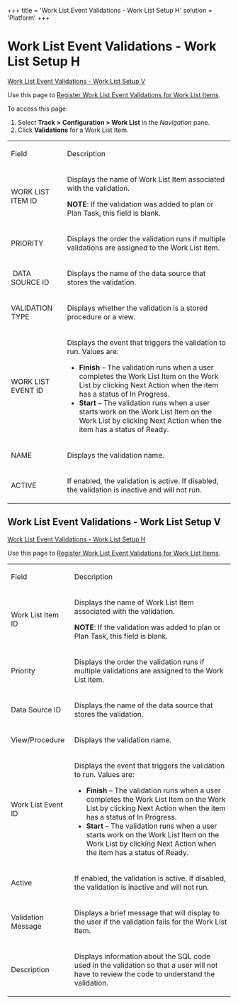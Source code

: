 +++
title = 'Work List Event Validations - Work List Setup H'
solution = 'Platform'
+++

# Work List Event Validations - Work List Setup H

[Work List Event Validations - Work List Setup
V](#Work_List_Event_Validations_-_Work_List_Setup_V)

<div class="use">

Use this page to [Register Work List Event Validations for Work List
Items](../Use_Cases/Register_WorkList_Event_Valid_WorkList_Item.htm).

</div>

To access this page:

1.  Select <span style="font-weight: bold;">Track \></span>
    **Configuration \> Work List** in the *Navigation* pane.
2.  Click **Validations** for a Work List Item.

<table>
<tbody>
<tr class="odd">
<td><p>Field</p></td>
<td><p>Description</p></td>
</tr>
<tr class="even">
<td><p>WORK LIST ITEM ID</p></td>
<td><p>Displays the name of Work List Item associated with the validation.</p>
<p><strong>NOTE</strong>: If the validation was added to plan or Plan Task, this field is blank.</p></td>
</tr>
<tr class="odd">
<td><p>PRIORITY</p></td>
<td><p>Displays the order the validation runs if multiple validations are assigned to the Work List item.</p></td>
</tr>
<tr class="even">
<td><p> DATA SOURCE ID</p></td>
<td><p>Displays the name of the data source that stores the validation.</p></td>
</tr>
<tr class="odd">
<td><p>VALIDATION TYPE</p></td>
<td><p>Displays whether the validation is a stored procedure or a view.</p></td>
</tr>
<tr class="even">
<td><p>WORK LIST EVENT ID</p></td>
<td><p>Displays the event that triggers the validation to run. Values are:</p>
<ul>
<li><strong>Finish</strong> – The validation runs when a user completes the Work List Item on the Work List by clicking Next Action when the item has a status of In Progress.</li>
<li><strong>Start</strong> – The validation runs when a user starts work on the Work List Item on the Work List by clicking Next Action when the item has a status of Ready.</li>
</ul></td>
</tr>
<tr class="odd">
<td><p>NAME</p></td>
<td><p>Displays the validation name.</p></td>
</tr>
<tr class="even">
<td><p>ACTIVE</p></td>
<td><p>If enabled, the validation is active. If disabled, the validation is inactive and will not run.</p></td>
</tr>
</tbody>
</table>

## <span id="Work_List_Event_Validations_-_Work_List_Setup_V"></span>Work List Event Validations - Work List Setup V

[Work List Event Validations - Work List Setup H](#)

<div class="use">

Use this page to [Register Work List Event Validations for Work List
Items](../Use_Cases/Register_WorkList_Event_Valid_WorkList_Item.htm).

</div>

<table>
<tbody>
<tr class="odd">
<td><p>Field</p></td>
<td><p>Description</p></td>
</tr>
<tr class="even">
<td><p>Work List Item ID</p></td>
<td><p>Displays the name of Work List Item associated with the validation.</p>
<p><strong>NOTE</strong>: If the validation was added to plan or Plan Task, this field is blank.</p></td>
</tr>
<tr class="odd">
<td><p>Priority</p></td>
<td><p>Displays the order the validation runs if multiple validations are assigned to the Work List item.</p></td>
</tr>
<tr class="even">
<td><p>Data Source ID</p></td>
<td><p>Displays the name of the data source that stores the validation.</p></td>
</tr>
<tr class="odd">
<td><p>View/Procedure</p></td>
<td><p>Displays the validation name.</p></td>
</tr>
<tr class="even">
<td><p>Work List Event ID</p></td>
<td><p>Displays the event that triggers the validation to run. Values are:</p>
<ul>
<li><strong>Finish</strong> – The validation runs when a user completes the Work List Item on the Work List by clicking Next Action when the item has a status of In Progress.</li>
<li><strong>Start</strong> – The validation runs when a user starts work on the Work List Item on the Work List by clicking Next Action when the item has a status of Ready.</li>
</ul></td>
</tr>
<tr class="odd">
<td><p>Active</p></td>
<td><p>If enabled, the validation is active. If disabled, the validation is inactive and will not run.</p></td>
</tr>
<tr class="even">
<td><p>Validation Message</p></td>
<td><p>Displays a brief message that will display to the user if the validation fails for the Work List Item.</p></td>
</tr>
<tr class="odd">
<td><p>Description</p></td>
<td><p>Displays information about the SQL code used in the validation so that a user will not have to review the code to understand the validation.</p></td>
</tr>
</tbody>
</table>
